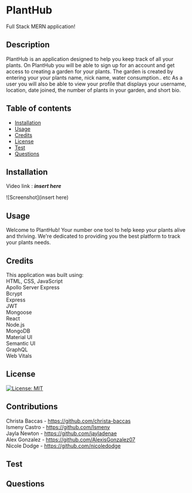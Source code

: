 # PlantHub
Full Stack MERN application!

## Description
PlantHub is an application designed to help you keep track of all your plants. 
On PlantHub you will be able to sign up for an account and get access to creating a garden for your plants. 
The garden is created by entering your  your plants name, nick name, water consumption.. etc
As a user you will also be able to view your profile that displays your username, location, date joined, the number of plants in your garden, and short bio. 

## Table of contents
  - [Installation](#installation)
  - [Usage](#usage)
  - [Credits](#credits)
  - [License](#license)
  - [Test](#test)
  - [Questions](#questions)
  

## Installation
Video link  : ***insert here***

![Screenshot](insert here)


## Usage
Welcome to PlantHub! Your number one tool to help keep your plants alive and thriving. 
We're dedicated to providing you the best platform to track your plants needs.

## Credits
This application was built using: <br>
HTML, CSS, JavaScript <br>
Apollo Server Express <br>
Bcrypt <br>
Express <br>
JWT <br>
Mongoose <br>
React <br>
Node.js <br>
MongoDB <br>
Material UI <br>
Semantic UI <br>
GraphQL <br>
Web Vitals <br>




## License
[![License: MIT](https://img.shields.io/badge/License-MIT-yellow.svg)](https://opensource.org/licenses/MIT)

## Contributions
Christa Baccas - https://github.com/christa-baccas<br>
Ismeny Castro - https://github.com/Ismeny<br>
Jayla Newton - https://github.com/jayladenae<br>
Alex Gonzalez - https://github.com/AlexisGonzalez07 <br>
Nicole Dodge - https://github.com/nicoledodge<br>



## Test

## Questions
